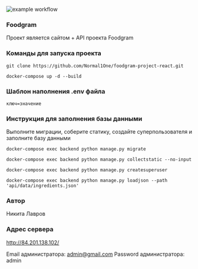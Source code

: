 ![example workflow](https://github.com/Normal1One/foodgram-project-react/actions/workflows/foodgram_workflow.yml/badge.svg)
### Foodgram
Проект является сайтом + API проекта Foodgram

### Команды для запуска проекта
```
git clone https://github.com/Normal1One/foodgram-project-react.git
```
```
docker-compose up -d --build
```

### Шаблон наполнения .env файла

```
ключ=значение
```

### Инструкция для заполнения базы данными
Выполните миграции, соберите статику, создайте суперпользователя и заполните базу данными
```
docker-compose exec backend python manage.py migrate
```
```
docker-compose exec backend python manage.py collectstatic --no-input
```
```
docker-compose exec backend python manage.py createsuperuser
```
```
docker-compose exec backend python manage.py loadjson --path 'api/data/ingredients.json'
```
### Автор
Никита Лавров

### Адрес сервера
http://84.201.138.102/

Email администратора: admin@gmail.com
Password администратора: admin
